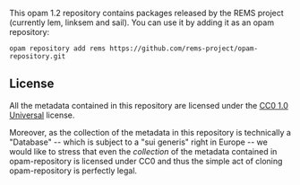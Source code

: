 This opam 1.2 repository contains packages released by the REMS project
(currently lem, linksem and sail). You can use it by adding it as an
opam repository:

```
opam repository add rems https://github.com/rems-project/opam-repository.git
```

## License

All the metadata contained in this repository are licensed under the
[CC0 1.0 Universal](http://creativecommons.org/publicdomain/zero/1.0/)
license.

Moreover, as the collection of the metadata in this repository is
technically a "Database" -- which is subject to a "sui generis" right
in Europe -- we would like to stress that even the *collection* of
the metadata contained in opam-repository is licensed under CC0 and
thus the simple act of cloning opam-repository is perfectly legal.
